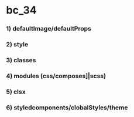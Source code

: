 # bc_34

### 1) defaultImage/defaultProps
### 2) style
### 3) classes
### 4) modules (css/composes]|scss)
### 5) clsx
### 6) styledcomponents/clobalStyles/theme